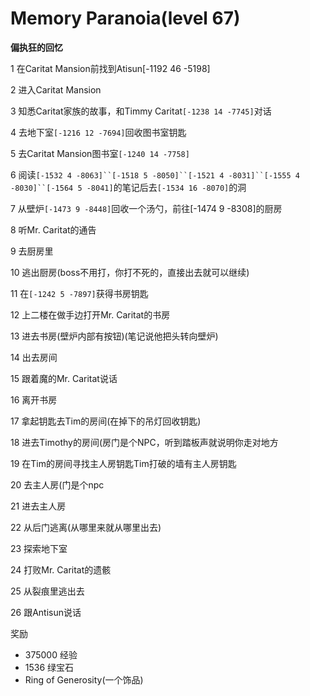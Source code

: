 # Memory Paranoia(level 67)
**偏执狂的回忆**

1 在Caritat Mansion前找到Atisun[-1192 46 -5198]

2 进入Caritat Mansion

3 知悉Caritat家族的故事，和Timmy Caritat`[-1238 14 -7745]`对话

4 去地下室`[-1216 12 -7694]`回收图书室钥匙

5 去Caritat Mansion图书室`[-1240 14 -7758]`

6 阅读`[-1532 4 -8063]``[-1518 5 -8050]``[-1521 4 -8031]``[-1555 4 -8030]``[-1564 5 -8041]`的笔记后去`[-1534 16 -8070]`的洞

7 从壁炉`[-1473 9 -8448]`回收一个汤勺，前往[-1474 9 -8308]的厨房

8 听Mr. Caritat的通告

9 去厨房里

10 逃出厨房(boss不用打，你打不死的，直接出去就可以继续)

11 在`[-1242 5 -7897]`获得书房钥匙

12 上二楼在做手边打开Mr. Caritat的书房

13 进去书房(壁炉内部有按钮)(笔记说他把头转向壁炉)

14 出去房间

15 跟着魔的Mr. Caritat说话

16 离开书房

17 拿起钥匙去Tim的房间(在掉下的吊灯回收钥匙)

18 进去Timothy的房间(房门是个NPC，听到踏板声就说明你走对地方

19 在Tim的房间寻找主人房钥匙Tim打破的墙有主人房钥匙

20 去主人房(门是个npc

21 进去主人房

22 从后门逃离(从哪里来就从哪里出去)

23 探索地下室

24 打败Mr. Caritat的遗骸

25 从裂痕里逃出去

26 跟Antisun说话

奖励
+ 375000 经验
+ 1536 绿宝石
+ Ring of Generosity(一个饰品)